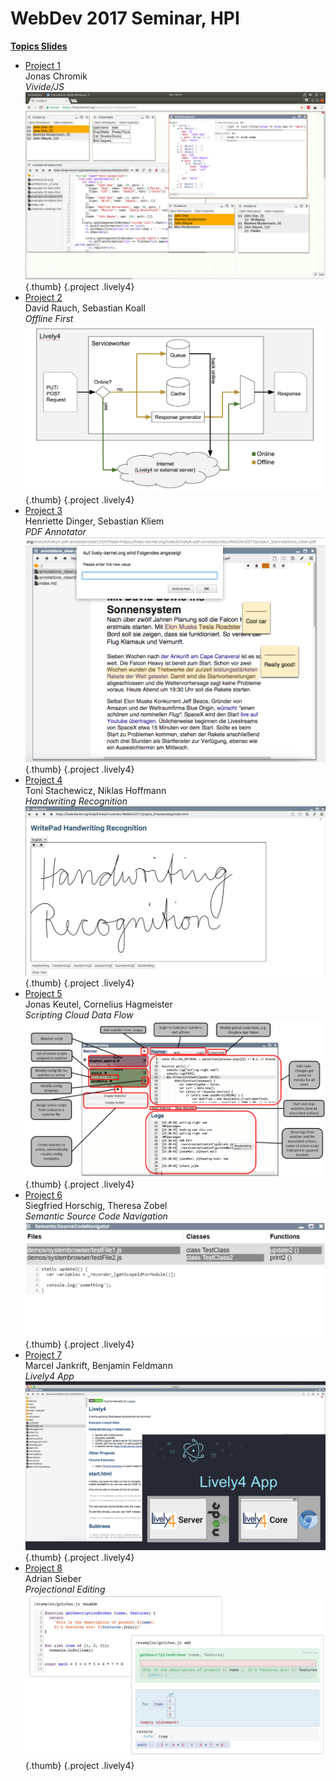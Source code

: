 # WebDev 2017 Seminar, HPI

<lively-import src="../_navigation.html"></lively-import>

<style data-src="../seminars.css"></style>

[**Topics Slides**](WebDev1718.pdf)




- [Project 1](project_1/index.md) <br>Jonas Chromik <br> *Vivide/JS* <br> ![](project_1/screenshot.png){.thumb} {.project .lively4}
- [Project 2](project_2/index.md) <br>David Rauch, Sebastian Koall <br> *Offline First* <br> ![](project_2/figure.png){.thumb} {.project .lively4}
- [Project 3](project_3/index.md) <br>Henriette Dinger, Sebastian Kliem <br> *PDF Annotator*  <br> ![](project_3/pdf_annotator.png){.thumb} {.project .lively4}
- [Project 4](project_4/index.md) <br>Toni Stachewicz, Niklas Hoffmann <br> *Handwriting Recognition* <br> ![](project_4/screenshot.jpg){.thumb} {.project .lively4}
- [Project 5](project_5/index.md) <br>Jonas Keutel, Cornelius Hagmeister <br> *Scripting Cloud Data Flow*  <br> ![](project_5/figure.png){.thumb} {.project .lively4}
- [Project 6](project_6/index.md) <br> Siegfried Horschig, Theresa Zobel <br> *Semantic Source Code Navigation* <br> ![](project_6/screenshot.png){.thumb} {.project .lively4}
- [Project 7](project_7/index.md) <br>Marcel Jankrift, Benjamin Feldmann <br> *Lively4 App* <br> ![](project_7/screenshot.png){.thumb} {.project .lively4}
- [Project 8](project_8/index.md) <br>Adrian Sieber <br>  *Projectional Editing* <br> ![](project_8/screenshot.png){.thumb} {.project .lively4}

<p style="clear:left"></p>

<lively-import src="../_logo.html"></lively-import>
<lively-import src="../_footer.html"></lively-import>